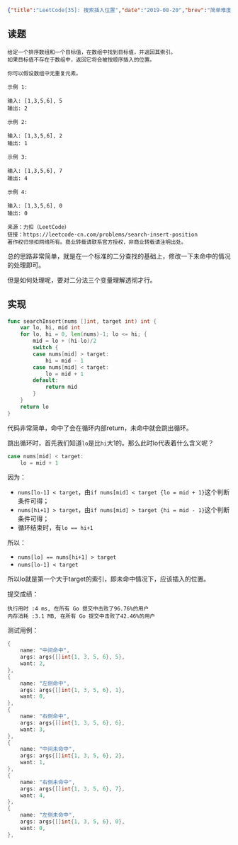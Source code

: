 ```json lw-blog-meta
{"title":"LeetCode[35]: 搜索插入位置","date":"2019-08-20","brev":"简单难度。如果弄懂了二分法的关键，这种题目就非常简单了。","tags":["算法与数据结构"],"path":"blog/2019/190820-LeetCode-35.md"}
```



## 读题

```text
给定一个排序数组和一个目标值，在数组中找到目标值，并返回其索引。
如果目标值不存在于数组中，返回它将会被按顺序插入的位置。

你可以假设数组中无重复元素。

示例 1:

输入: [1,3,5,6], 5
输出: 2

示例 2:

输入: [1,3,5,6], 2
输出: 1

示例 3:

输入: [1,3,5,6], 7
输出: 4

示例 4:

输入: [1,3,5,6], 0
输出: 0

来源：力扣（LeetCode）
链接：https://leetcode-cn.com/problems/search-insert-position
著作权归领扣网络所有。商业转载请联系官方授权，非商业转载请注明出处。
```

总的思路非常简单，就是在一个标准的二分查找的基础上，修改一下未命中的情况的处理即可。

但是如何处理呢，要对二分法三个变量理解透彻才行。

## 实现

```go
func searchInsert(nums []int, target int) int {
    var lo, hi, mid int
    for lo, hi = 0, len(nums)-1; lo <= hi; {
        mid = lo + (hi-lo)/2
        switch {
        case nums[mid] > target:
            hi = mid - 1
        case nums[mid] < target:
            lo = mid + 1
        default:
            return mid
        }
    }
    return lo
}
```

代码非常简单，命中了会在循环内部return，未命中就会跳出循环。

跳出循环时，首先我们知道`lo`是比`hi`大1的。那么此时lo代表着什么含义呢？

```go
case nums[mid] < target:
    lo = mid + 1
```

因为：

- `nums[lo-1] < target`，由`if nums[mid] < target {lo = mid + 1}`这个判断条件可得；
- `nums[hi+1] > target`，由`if nums[mid] > target {hi = mid - 1}`这个判断条件可得；
- 循环结束时，有`lo == hi+1`

所以：

- `nums[lo] == nums[hi+1] > target`
- `nums[lo-1] < target`

所以lo就是第一个大于target的索引，即未命中情况下，应该插入的位置。

提交成绩：

```text
执行用时 :4 ms, 在所有 Go 提交中击败了96.76%的用户
内存消耗 :3.1 MB, 在所有 Go 提交中击败了42.46%的用户
```

测试用例：

```go
{
    name: "中间命中",
    args: args{[]int{1, 3, 5, 6}, 5},
    want: 2,
},
{
    name: "左侧命中",
    args: args{[]int{1, 3, 5, 6}, 1},
    want: 0,
},
{
    name: "右侧命中",
    args: args{[]int{1, 3, 5, 6}, 6},
    want: 3,
},
{
    name: "中间未命中",
    args: args{[]int{1, 3, 5, 6}, 2},
    want: 1,
},
{
    name: "右侧未命中",
    args: args{[]int{1, 3, 5, 6}, 7},
    want: 4,
},
{
    name: "左侧未命中",
    args: args{[]int{1, 3, 5, 6}, 0},
    want: 0,
},
```
